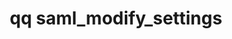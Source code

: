 ---
category: saml
command: saml_modify_settings
keywords: qq, qq_cli, saml_modify_settings
optional_options:
- alternate:
  - -d
  help: Disable authentication via SAML
  name: --disable
  required: false
- alternate:
  - -e
  help: Enable authentication via SAML
  name: --enable
  required: false
- alternate: []
  help: Sets the cluster's configured IDP SSO URL.
  name: --idp-sso-url
  required: false
- alternate: []
  help: Sets the cluster's configured IDP public key with the given value in PEM format.
  name: --idp-certificate
  required: false
- alternate: []
  help: Sets the cluster's configured IDP public key from a PEM file.
  name: --idp-certificate-file
  required: false
- alternate: []
  help: Sets the URI for the IDP this cluster trusts to authenticate users via SAML.
  name: --idp-entity-id
  required: false
- alternate: []
  help: Sets the cluster's configured DNS name (must be FQDN).
  name: --cluster-dns-name
  required: false
- alternate: []
  help: If set, requires SSO for Active Directory (AD) users to be able to manage
    this cluster. The cluster rejects password-based authentication from AD users
    of the Web UI, qq CLI, and REST API. This setting does not restrict access over
    file protocols such as SMB.
  name: --require-sso
  required: false
permalink: /qq-cli-command-guide/saml/saml_modify_settings.html
positional_options: []
sidebar: qq_cli_command_reference_sidebar
summary: This section explains how to use the <code>qq saml_modify_settings</code>
  command.
synopsis: Modify cluster SAML configuration
title: qq saml_modify_settings
usage: "qq saml_modify_settings [-h] [--disable | --enable] [--idp-sso-url IDP_SSO_URL]\n\
  \    [--idp-certificate IDP_CERTIFICATE | --idp-certificate-file IDP_CERTIFICATE_FILE]\
  \ [--idp-entity-id IDP_ENTITY_ID]\n    [--cluster-dns-name CLUSTER_DNS_NAME] [--require-sso\
  \ {true,false}]"
zendesk_source: qq CLI Command Guide

---